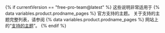 {% if currentVersion == "free-pro-team@latest" %}
这些说明非常适用于 {% data variables.product.prodname_pages %} 官方支持的主题。 关于支持的主题完整列表，请参阅 {% data variables.product.prodname_pages %} 网站上的“[支持的主题](https://pages.github.com/themes/)”。
{% endif %}
